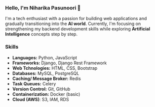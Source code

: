 ### Hello, I'm Niharika Pasunoori 👋

<!--
**Niharika-Pasunoori/Niharika-Pasunoori** is a ✨ _special_ ✨ repository because its `README.md` (this file) appears on your GitHub profile.

Here are some ideas to get you started:

- 🔭 I’m currently working on ...
- 🌱 I’m currently learning ...
- 👯 I’m looking to collaborate on ...
- 🤔 I’m looking for help with ...
- 💬 Ask me about ...
- 📫 How to reach me: ...
- 😄 Pronouns: ...
- ⚡ Fun fact: ...
-->
I'm a tech enthusiast with a passion for building web applications and gradually transitioning into the **AI world**.
Currently, I'm focusing on strengthening my backend development skills while exploring **Artificial Intelligence**
concepts step by step.

### Skills
- **Languages:** Python, JavaScript
- **Frameworks:** Django, Django Rest Framework
- **Web Tchnologies:** HTML, CSS, Bootstrap
- **Databases:** MySQL, PostgreSQL
- **Caching/ Message Broker:** Redis
- **Task Queues:** Celery
- **Version Control:** Git, GitHub
- **Containerization:** Docker (basic)
- **Cloud (AWS)**: S3, IAM, RDS

